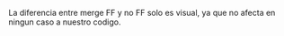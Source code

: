 La diferencia entre merge FF y no FF solo es visual, ya que no afecta en ningun caso a nuestro codigo.



